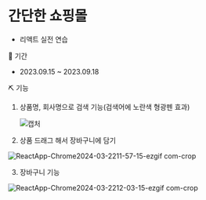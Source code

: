# 간단한 쇼핑몰
- 리액트 실전 연습

📅 기간
- 2023.09.15 ~ 2023.09.18

⛏ 기능
1. 상품명, 회사명으로 검색 기능(검색어에 노란색 형광펜 효과)
   
   ![캡처](https://github.com/JeonWoongchan/ReactPractice/assets/124865284/a3858352-7324-4139-a2c3-80784405f6f9)


2. 상품 드래그 해서 장바구니에 담기
   
 ![ReactApp-Chrome2024-03-2211-57-15-ezgif com-crop](https://github.com/JeonWoongchan/ReactPractice/assets/124865284/e46b2f82-e912-430f-b2fa-fa892970c880)

3. 장바구니 기능
   
  ![ReactApp-Chrome2024-03-2212-03-15-ezgif com-crop](https://github.com/JeonWoongchan/ReactPractice/assets/124865284/335bd4a5-5531-4a4d-89f9-dc6b32cb5632)
